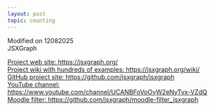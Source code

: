 ```yaml
---
layout: post
topic: counting
---
```

Modified on 12082025   
JSXGraph  
 
<a href="https://jsxgraph.org/" target="_blank">Project web site: https://jsxgraph.org/</a>  
<a href="https://jsxgraph.org/wiki/" target="_blank">Project wiki with hundreds of examples: https://jsxgraph.org/wiki/</a>  
<a href="https://github.com/jsxgraph/jsxgraph" target="_blank">GitHub project site: https://github.com/jsxgraph/jsxgraph</a>  
<a href="https://www.youtube.com/channel/UCANBFoVoOyW2eNyTvx-VZdQ" target="_blank">YouTube channel: https://www.youtube.com/channel/UCANBFoVoOyW2eNyTvx-VZdQ</a>  
<a href="https://github.com/jsxgraph/moodle-filter_jsxgraph" target="_blank">Moodle filter: https://github.com/jsxgraph/moodle-filter_jsxgraph</a>  


  
<!--a href="https://www.w3schools.com/" target="_blank">Visit W3Schools!</a-->
<!--https://narkive.com/5dpqQgt3:2.571.143-->



 
